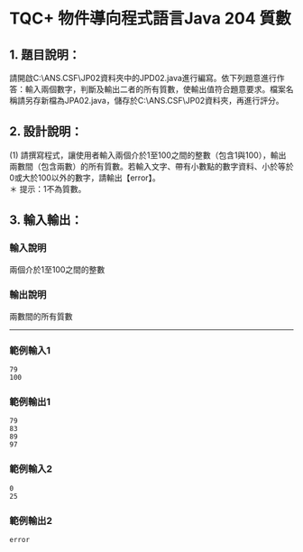 # TQC+ 物件導向程式語言Java 204 質數

## 1. 題目說明：
請開啟C:\ANS.CSF\JP02資料夾中的JPD02.java進行編寫。依下列題意進行作答：輸入兩個數字，判斷及輸出二者的所有質數，使輸出值符合題意要求。檔案名稱請另存新檔為JPA02.java，儲存於C:\ANS.CSF\JP02資料夾，再進行評分。

## 2. 設計說明：
(1) 請撰寫程式，讓使用者輸入兩個介於1至100之間的整數（包含1與100），輸出兩數間（包含兩數）的所有質數。若輸入文字、帶有小數點的數字資料、小於等於0或大於100以外的數字，請輸出【error】。  
＊ 提示：1不為質數。

## 3. 輸入輸出：
### 輸入說明
兩個介於1至100之間的整數

### 輸出說明
兩數間的所有質數

---

### 範例輸入1
```
79
100
```
### 範例輸出1
```
79
83
89
97
```
### 範例輸入2
```
0
25
```
### 範例輸出2
```
error
```